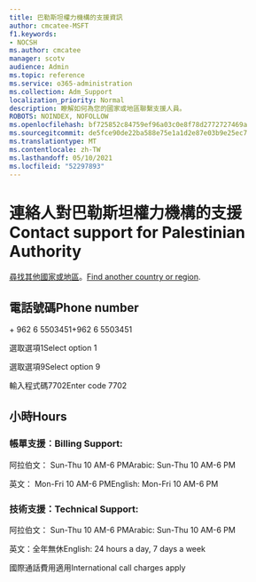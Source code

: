 ```yaml
---
title: 巴勒斯坦權力機構的支援資訊
author: cmcatee-MSFT
f1.keywords:
- NOCSH
ms.author: cmcatee
manager: scotv
audience: Admin
ms.topic: reference
ms.service: o365-administration
ms.collection: Adm_Support
localization_priority: Normal
description: 瞭解如何為您的國家或地區聯繫支援人員。
ROBOTS: NOINDEX, NOFOLLOW
ms.openlocfilehash: bf725852c84759ef96a03c0e8f78d2772727469a
ms.sourcegitcommit: de5fce90de22ba588e75e1a1d2e87e03b9e25ec7
ms.translationtype: MT
ms.contentlocale: zh-TW
ms.lasthandoff: 05/10/2021
ms.locfileid: "52297893"
---
```

# <a name="contact-support-for-palestinian-authority"></a><span data-ttu-id="5a23e-103">連絡人對巴勒斯坦權力機構的支援</span><span class="sxs-lookup"><span data-stu-id="5a23e-103">Contact support for Palestinian Authority</span></span>

<span data-ttu-id="5a23e-104">[尋找其他國家或地區](../../business-video/get-help-support.md)。</span><span class="sxs-lookup"><span data-stu-id="5a23e-104">[Find another country or region](../../business-video/get-help-support.md).</span></span>

## <a name="phone-number"></a><span data-ttu-id="5a23e-105">電話號碼</span><span class="sxs-lookup"><span data-stu-id="5a23e-105">Phone number</span></span>
<span data-ttu-id="5a23e-106">+ 962 6 5503451</span><span class="sxs-lookup"><span data-stu-id="5a23e-106">+962 6 5503451</span></span>

<span data-ttu-id="5a23e-107">選取選項1</span><span class="sxs-lookup"><span data-stu-id="5a23e-107">Select option 1</span></span>

<span data-ttu-id="5a23e-108">選取選項9</span><span class="sxs-lookup"><span data-stu-id="5a23e-108">Select option 9</span></span>

<span data-ttu-id="5a23e-109">輸入程式碼7702</span><span class="sxs-lookup"><span data-stu-id="5a23e-109">Enter code 7702</span></span>

## <a name="hours"></a><span data-ttu-id="5a23e-110">小時</span><span class="sxs-lookup"><span data-stu-id="5a23e-110">Hours</span></span>
### <a name="billing-support"></a><span data-ttu-id="5a23e-111">帳單支援︰</span><span class="sxs-lookup"><span data-stu-id="5a23e-111">Billing Support:</span></span>

<span data-ttu-id="5a23e-112">阿拉伯文： Sun-Thu 10 AM-6 PM</span><span class="sxs-lookup"><span data-stu-id="5a23e-112">Arabic: Sun-Thu 10 AM-6 PM</span></span>

<span data-ttu-id="5a23e-113">英文： Mon-Fri 10 AM-6 PM</span><span class="sxs-lookup"><span data-stu-id="5a23e-113">English: Mon-Fri 10 AM-6 PM</span></span>

### <a name="technical-support"></a><span data-ttu-id="5a23e-114">技術支援：</span><span class="sxs-lookup"><span data-stu-id="5a23e-114">Technical Support:</span></span>

<span data-ttu-id="5a23e-115">阿拉伯文： Sun-Thu 10 AM-6 PM</span><span class="sxs-lookup"><span data-stu-id="5a23e-115">Arabic: Sun-Thu 10 AM-6 PM</span></span>

<span data-ttu-id="5a23e-116">英文：全年無休</span><span class="sxs-lookup"><span data-stu-id="5a23e-116">English: 24 hours a day, 7 days a week</span></span>

<span data-ttu-id="5a23e-117">國際通話費用適用</span><span class="sxs-lookup"><span data-stu-id="5a23e-117">International call charges apply</span></span>
